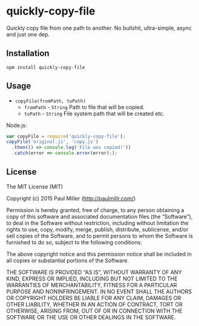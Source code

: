# quickly-copy-file

Quickly copy file from one path to another. No bullshit, ultra-simple, async and just one dep.

## Installation

`npm install quickly-copy-file`

## Usage

* `copyFile(fromPath, toPath)`
    * `fromPath` - `String` Path to file that will be copied.
    * `toPath` - `String` File system path that will be created etc.

Node.js:

```javascript
var copyFile = require('quickly-copy-file');
copyFile('original.js', 'copy.js')
  .then(() => console.log('File was copied!'))
  .catch(error => console.error(error););
```

## License

The MIT License (MIT)

Copyright (c) 2015 Paul Miller (http://paulmillr.com/)

Permission is hereby granted, free of charge, to any person obtaining a copy
of this software and associated documentation files (the “Software”), to deal
in the Software without restriction, including without limitation the rights
to use, copy, modify, merge, publish, distribute, sublicense, and/or sell
copies of the Software, and to permit persons to whom the Software is
furnished to do so, subject to the following conditions:

The above copyright notice and this permission notice shall be included in
all copies or substantial portions of the Software.

THE SOFTWARE IS PROVIDED “AS IS”, WITHOUT WARRANTY OF ANY KIND, EXPRESS OR
IMPLIED, INCLUDING BUT NOT LIMITED TO THE WARRANTIES OF MERCHANTABILITY,
FITNESS FOR A PARTICULAR PURPOSE AND NONINFRINGEMENT. IN NO EVENT SHALL THE
AUTHORS OR COPYRIGHT HOLDERS BE LIABLE FOR ANY CLAIM, DAMAGES OR OTHER
LIABILITY, WHETHER IN AN ACTION OF CONTRACT, TORT OR OTHERWISE, ARISING FROM,
OUT OF OR IN CONNECTION WITH THE SOFTWARE OR THE USE OR OTHER DEALINGS IN
THE SOFTWARE.
